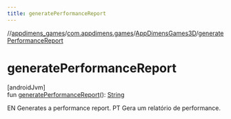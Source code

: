 ```yaml
---
title: generatePerformanceReport
---
```

//[appdimens_games](../../../index.html)/[com.appdimens.games](../index.html)/[AppDimensGames3D](index.html)/[generatePerformanceReport](generate-performance-report.html)



# generatePerformanceReport



[androidJvm]\
fun [generatePerformanceReport](generate-performance-report.html)(): [String](https://kotlinlang.org/api/core/kotlin-stdlib/kotlin/-string/index.html)



EN Generates a performance report. PT Gera um relatório de performance.



